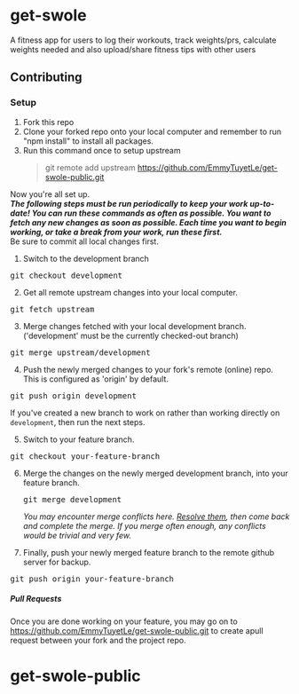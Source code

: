 # get-swole

A fitness app for users to log their workouts, track weights/prs, calculate weights needed and also upload/share fitness tips with other users

## Contributing

### Setup

1. Fork this repo
2. Clone your forked repo onto your local computer and remember to run "npm install" to install all packages.
3. Run this command once to setup upstream
   > git remote add upstream https://github.com/EmmyTuyetLe/get-swole-public.git

Now you're all set up.  
**_The following steps must be run periodically to keep your work up-to-date! You can run these commands as often as possible. You want to fetch any new changes as soon as possible. Each time you want to begin working, or take a break from your work, run these first._**  
Be sure to commit all local changes first.

1. Switch to the development branch
<pre>git checkout development</pre>
2. Get all remote upstream changes into your local computer.
<pre>git fetch upstream</pre>
3. Merge changes fetched with your local development branch. ('development' must be the currently checked-out branch)
<pre>git merge upstream/development</pre>
4. Push the newly merged changes to your fork's remote (online) repo. This is configured as 'origin' by default.
<pre>git push origin development</pre>

If you've created a new branch to work on rather than working directly on `development`, then run the next steps.

5. Switch to your feature branch.
<pre>git checkout your-feature-branch</pre>
6. Merge the changes on the newly merged development branch, into your feature branch.
   <pre>git merge development</pre>

   _You may encounter merge conflicts here.
   [Resolve them](https://help.github.com/en/articles/resolving-a-merge-conflict-using-the-command-line),
   then come back and complete the merge. If you merge often enough, any conflicts would be trivial and very few._

7. Finally, push your newly merged feature branch to the remote github server for backup.
<pre>git push origin your-feature-branch</pre>

##### Pull Requests

Once you are done working on your feature, you may go on to https://github.com/EmmyTuyetLe/get-swole-public.git to create apull request between your fork and the project repo.
# get-swole-public
